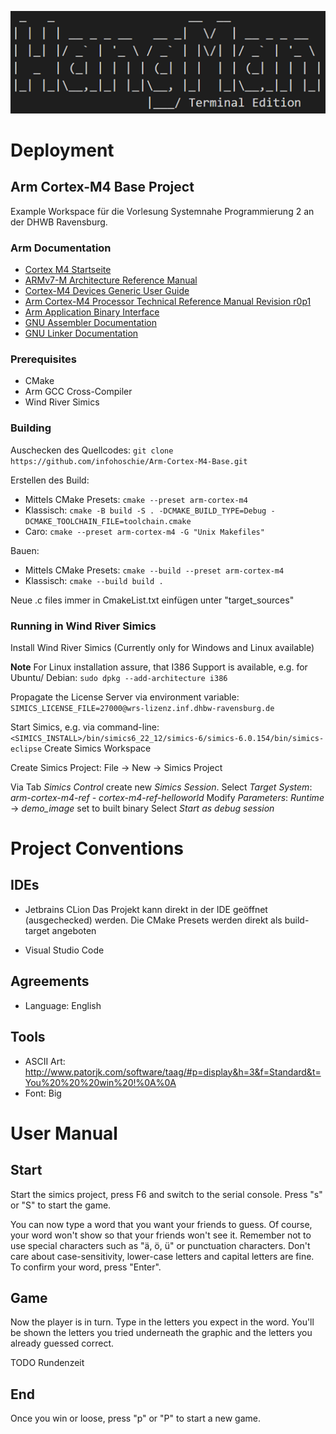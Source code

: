  ![Logo Hangman Terminal Edition](Logo.png)                 

# Deployment
## Arm Cortex-M4 Base Project
Example Workspace für die Vorlesung Systemnahe Programmierung 2 an der
DHWB Ravensburg.

### Arm Documentation
 - [Cortex M4 Startseite](https://developer.arm.com/Processors/Cortex-M4)
 - [ARMv7-M Architecture Reference Manual](https://developer.arm.com/documentation/ddi0403/latest/)
 - [Cortex-M4 Devices Generic User Guide](https://developer.arm.com/documentation/dui0553/b/?lang=en)
 - [Arm Cortex-M4 Processor Technical Reference Manual Revision r0p1](https://developer.arm.com/documentation/100166/0001/?lang=en)
 - [Arm Application Binary Interface](https://github.com/ARM-software/abi-aa)
 - [GNU Assembler Documentation](https://sourceware.org/binutils/docs-2.40/as/index.html)
 - [GNU Linker Documentation](https://sourceware.org/binutils/docs-2.40/ld/index.html)

### Prerequisites
 - CMake
 - Arm GCC Cross-Compiler
 - Wind River Simics

### Building
Auschecken des Quellcodes:
`git clone https://github.com/infohoschie/Arm-Cortex-M4-Base.git`

Erstellen des Build:
 - Mittels CMake Presets:
   ```cmake --preset arm-cortex-m4```
 - Klassisch:
   ```cmake -B build -S . -DCMAKE_BUILD_TYPE=Debug -DCMAKE_TOOLCHAIN_FILE=toolchain.cmake```
 - Caro:
   ```cmake --preset arm-cortex-m4 -G "Unix Makefiles"```

Bauen:
 - Mittels CMake Presets:
   ```cmake --build --preset arm-cortex-m4```
 - Klassisch:
   ```cmake --build build .```
      
Neue .c files immer in CmakeList.txt einfügen unter "target_sources"
 
### Running in Wind River Simics
Install Wind River Simics (Currently only for Windows and Linux available)

**Note**
For Linux installation assure, that I386 Support is available, e.g. for 
Ubuntu/ Debian: ```sudo dpkg --add-architecture i386```

Propagate the License Server via environment variable:
```SIMICS_LICENSE_FILE=27000@wrs-lizenz.inf.dhbw-ravensburg.de```

Start Simics, e.g. via command-line:
```<SIMICS_INSTALL>/bin/simics6_22_12/simics-6/simics-6.0.154/bin/simics-eclipse```
Create Simics Workspace

Create Simics Project: File -> New -> Simics Project

Via Tab *Simics Control* create new *Simics Session*.
Select *Target System*: *arm-cortex-m4-ref - cortex-m4-ref-helloworld*
Modify *Parameters*: *Runtime* -> *demo_image* set to built binary
Select *Start as debug session*



# Project Conventions

## IDEs

 - Jetbrains CLion
   Das Projekt kann direkt in der IDE geöffnet (ausgechecked) werden.
   Die CMake Presets werden direkt als build-target angeboten

 - Visual Studio Code

## Agreements
 - Language: English

## Tools
 - ASCII Art: http://www.patorjk.com/software/taag/#p=display&h=3&f=Standard&t=You%20%20%20win%20!%0A%0A
 - Font: Big



# User Manual

## Start
Start the simics project, press F6 and switch to the serial console. Press "s" or "S" to start the game.

You can now type a word that you want your friends to guess. Of course, your word won't show so that your friends won't see it. Remember not to use special characters such as "ä, ö, ü" or punctuation characters. Don't care about case-sensitivity, lower-case letters and capital letters are fine. To confirm your word, press "Enter".

## Game
Now the player is in turn. Type in the letters you expect in the word. You'll be shown the letters you tried underneath the graphic and the letters you already guessed correct.

TODO Rundenzeit

## End
Once you win or loose, press "p" or "P" to start a new game.